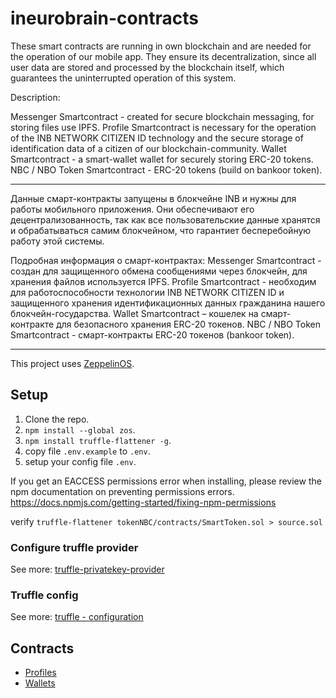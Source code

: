 # ineurobrain-contracts

These smart contracts are running in own blockchain and are needed for the operation of our mobile app. They ensure its decentralization, since all user data are stored and processed by the blockchain itself, which guarantees the uninterrupted operation of this system.

Description:

Messenger Smartcontract - created for secure blockchain messaging, for storing files use IPFS.
Profile Smartcontract is necessary for the operation of the INB NETWORK CITIZEN ID technology and the secure storage of identification data of a citizen of our blockchain-community.
Wallet Smartcontract - a smart-wallet wallet for securely storing ERC-20 tokens.
NBC / NBO Token Smartcontract - ERC-20 tokens (build on bankoor token).

---------------------------------------------

Данные смарт-контракты запущены в блокчейне INB и нужны для работы мобильного приложения. Они обеспечивают его децентрализованность, так как все пользовательские  данные хранятся и обрабатываться самим блокчейном, что гарантиет бесперебойную работу этой системы.

Подробная информация о смарт-контрактах:
Messenger  Smartcontract - создан для защищенного обмена сообщениями через блокчейн, для хранения файлов используется IPFS.
Profile Smartcontract - необходим для работоспособности технологии INB NETWORK CITIZEN ID и защищенного хранения идентификационных данных гражданина нашего блокчейн-государства.
Wallet Smartcontract – кошелек на смарт-контракте для безопасного хранения ERC-20 токенов.
NBC / NBO Token Smartcontract - смарт-контракты ERC-20 токенов (bankoor token).


---------------------------------------------

This project uses [ZeppelinOS](https://zeppelinos.org/).

## Setup

1. Clone the repo.
2. `npm install --global zos`.
2. `npm install truffle-flattener -g`.
3. copy file `.env.example` to `.env`.
4. setup your config file  `.env`.

If you get an EACCESS permissions error when installing, please review the npm documentation on preventing permissions errors.
https://docs.npmjs.com/getting-started/fixing-npm-permissions


verify
`truffle-flattener tokenNBC/contracts/SmartToken.sol > source.sol`

### Configure truffle provider

See more: [truffle-privatekey-provider](https://github.com/nosuchip/truffle-privatekey-provider)

### Truffle config

See more: [truffle - configuration](https://truffleframework.com/docs/truffle/reference/configuration)


## Contracts

- [Profiles](ProfilesSC/README.md)
- [Wallets](WalletsSC/README.md)


